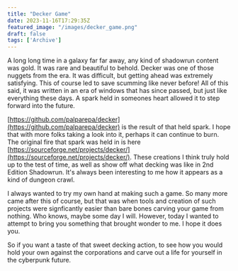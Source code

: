 ```yaml
---
title: "Decker Game"
date: 2023-11-16T17:29:35Z
featured_image: "/images/decker_game.png"
draft: false
tags: ['Archive']
---
```


A long long time in a galaxy far far away, any kind of shadowrun content was gold. It was rare and beautiful to behold. Decker was one of those nuggets from the era. It was difficult, but getting ahead was extremely satisfying. This of course led to save scumming like never before! All of this said, it was written in an era of windows that has since passed, but just like everything these days. A spark held in someones heart allowed it to step forward into the future.

[https://github.com/palparepa/decker](https://github.com/palparepa/decker) is the result of that held spark. I hope that with more folks taking a look into it, perhaps it can continue to burn. The original fire that spark was held in is here [https://sourceforge.net/projects/decker/](https://sourceforge.net/projects/decker/). These creations I think truly hold up to the test of time, as well as show off what decking was like in 2nd Edition Shadowrun. It's always been interesting to me how it appears as a kind of dungeon crawl.

I always wanted to try my own hand at making such a game. So many more came after this of course, but that was when tools and creation of such projects were signficantly easier than bare bones carving your game from nothing. Who knows, maybe some day I will. However, today I wanted to attempt to bring you something that brought wonder to me. I hope it does you.

So if you want a taste of that sweet decking action, to see how you would hold your own against the corporations and carve out a life for yourself in the cyberpunk future. 